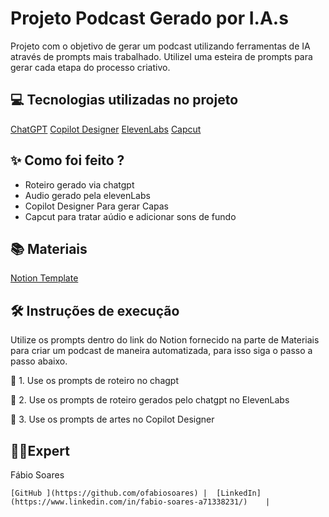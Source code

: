 # Projeto Podcast Gerado por I.A.s

Projeto com o objetivo de gerar um podcast utilizando ferramentas de IA através de prompts mais trabalhado.
UtilizeI  uma esteira de prompts para gerar cada etapa do processo criativo.


## 💻 Tecnologias utilizadas no projeto
[ChatGPT](https://chatgpt.com/)
[Copilot Designer](https://copilot.microsoft.com/images/create)
[ElevenLabs](https://elevenlabs.io/)
[Capcut](https://www.capcut.com/)


## ✨ Como foi feito ?
- Roteiro gerado via chatgpt
- Audio gerado pela elevenLabs
- Copilot Designer Para gerar Capas
- Capcut para tratar aúdio e adicionar sons de fundo


## 📚 Materiais
[Notion Template](https://www.notion.so/PodCast-AMESA-COM-1f6de8b067a64b99afae844f7144c376?pm=c)

## 🛠️ Instruções de execução
Utilize os prompts dentro do link do Notion fornecido na parte de Materiais para criar um podcast de maneira automatizada, para isso siga o passo a passo abaixo.

🤖 1. Use os prompts de roteiro no chagpt

🤖 2. Use os prompts de roteiro gerados pelo chatgpt no ElevenLabs

🤖 3. Use os prompts de artes no Copilot Designer


## 👨‍💻Expert

Fábio Soares

    [GitHub ](https://github.com/ofabiosoares) |  [LinkedIn](https://www.linkedin.com/in/fabio-soares-a71338231/)    | 

